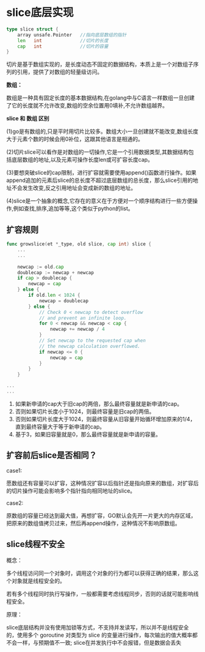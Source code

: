 # slice底层实现

```go
type slice struct {
	array unsafe.Pointer   //指向底层数组的指针
	len   int              //切片的长度
	cap   int              //切片的容量
}
```

切片是基于数组实现的，是长度动态不固定的数据结构，本质上是一个对数组子序列的引用，提供了对数组的轻量级访问。

**数组：**

 数组是一种具有固定长度的基本数据结构,在golang中与C语言一样数组一旦创建了它的长度就不允许改变,数组的空余位置用0填补,不允许数组越界。

 **slice 和 数组 区别**
 
(1)go是有数组的,只是平时用切片比较多。数组大小一旦创建就不能改变,数组长度大于元素个数的时候会用0补位，这跟其他语言是相通的。

(2)切片slice可以看作是对数组的一切操作,它是一个引用数据类型,其数据结构包括底层数组的地址,以及元素可操作长度len或可扩容长度cap。

(3)要想突破slice的cap限制，进行扩容就需要使用append()函数进行操作。如果append追加的元素后slice的总长度不超过底层数组的总长度，那么slice引用的地址不会发生改变,反之引用地址会变成新的数组的地址。

(4)slice是一个抽象的概念,它存在的意义在于方便对一个顺序结构进行一些方便操作,例如查找,排序,追加等等,这个类似于python的list。

## 扩容规则

```go
func growslice(et *_type, old slice, cap int) slice {
	...
	...
	
	newcap := old.cap
	doublecap := newcap + newcap
	if cap > doublecap {
		newcap = cap
	} else {
		if old.len < 1024 {
			newcap = doublecap
		} else {
			// Check 0 < newcap to detect overflow
			// and prevent an infinite loop.
			for 0 < newcap && newcap < cap {
				newcap += newcap / 4
			}
			// Set newcap to the requested cap when
			// the newcap calculation overflowed.
			if newcap <= 0 {
				newcap = cap
			}
		}
	}

...
...

```

1. 如果新申请的cap大于旧cap的两倍，那么最终容量就是新申请的cap。
2. 否则如果切片长度小于1024，则最终容量是旧cap的两倍。
3. 否则如果切片长度大于1024，则最终容量从旧容量开始循环增加原来的1/4，直到最终容量大于等于新申请的cap。
4. 基于3，如果旧容量就是0，那么最终容量就是新申请的容量。

## 扩容前后slice是否相同？

case1:

愿数组还有容量可以扩容，这种情况扩容以后指针还是指向原来的数组，对扩容后的切片操作可能会影响多个指针指向相同地址的slice。

case2:

原数组的容量已经达到最大值，再想扩容，GO默认会先开一片更大的内存区域，把原来的数组值拷贝过来，然后再append操作，这种情况不影响原数组。

## slice线程不安全
概念：

多个线程访问同一个对象时，调用这个对象的行为都可以获得正确的结果，那么这个对象就是线程安全的。

若有多个线程同时执行写操作，一般都需要考虑线程同步，否则的话就可能影响线程安全。

原理：

slice底层结构并没有使用加锁等方式，不支持并发读写，所以并不是线程安全的，使用多个 goroutine 对类型为 slice 的变量进行操作，每次输出的值大概率都不会一样，与预期值不一致; slice在并发执行中不会报错，但是数据会丢失